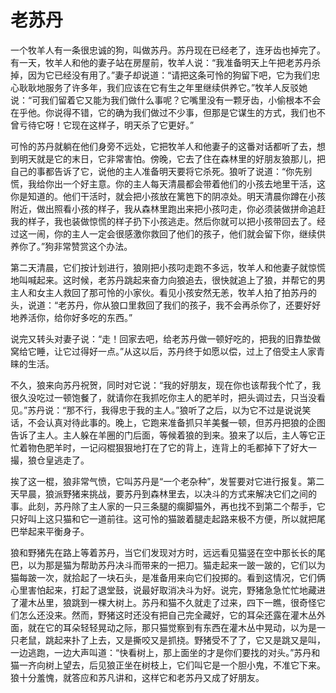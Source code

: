 # 老苏丹

一个牧羊人有一条很忠诚的狗，叫做苏丹。苏丹现在已经老了，连牙齿也掉完了。有一天，牧羊人和他的妻子站在房屋前，牧羊人说：“我准备明天上午把老苏丹杀掉，因为它已经没有用了。”妻子却说道：“请把这条可怜的狗留下吧，它为我们忠心耿耿地服务了许多年，我们应该在它有生之年里继续供养它。”牧羊人反驳她说：“可我们留着它又能为我们做什么事呢？它嘴里没有一颗牙齿，小偷根本不会在乎他。你说得不错，它的确为我们做过不少事，但那是它谋生的方式，我们也不曾亏待它呀！它现在这样子，明天杀了它更好。” 

可怜的苏丹就躺在他们身旁不远处，它把牧羊人和他妻子的这番对话都听了去，想到明天就是它的末日，它非常害怕。傍晚，它去了住在森林里的好朋友狼那儿，把自己的事都告诉了它，说他的主人准备明天要将它杀死。狼听了说道：“你先别慌，我给你出一个好主意。你的主人每天清晨都会带着他们的小孩去地里干活，这你是知道的。他们干活时，就会把小孩放在篱笆下的阴凉处。明天清晨你蹲在小孩附近，做出照看小孩的样子，我从森林里跑出来把小孩叼走，你必须装做拼命追赶我的样子，我也装做惊慌的样子扔下小孩逃走。然后你就可以把小孩带回去了。经过这一闹，你的主人一定会很感激你救回了他们的孩子，他们就会留下你，继续供养你了。”狗非常赞赏这个办法。 

第二天清晨，它们按计划进行，狼刚把小孩叼走跑不多远，牧羊人和他妻子就惊慌地叫喊起来。这时候，老苏丹跳起来奋力向狼追去，很快就追上了狼，并帮它的男主人和女主人救回了那可怜的小家伙。看见小孩安然无恙，牧羊人拍了拍苏丹的头，说道：“老苏丹，你从狼口里救回了我们的孩子，我不会再杀你了，还要好好地养活你，给你好多吃的东西。” 

说完又转头对妻子说：“走！回家去吧，给老苏丹做一顿好吃的，把我的旧靠垫做窝给它睡，让它过得好一点。”从这以后，苏丹终于如愿以偿，过上了倍受主人家青睐的生活。 

不久，狼来向苏丹祝贺，同时对它说：“我的好朋友，现在你也该帮我个忙了，我很久没吃过一顿饱餐了，就请你在我抓吃你主人的肥羊时，把头调过去，只当没看见。”苏丹说：“那不行，我得忠于我的主人。”狼听了之后，以为它不过是说说笑话，不会认真对待此事的。晚上，它跑来准备抓只羊美餐一顿，但苏丹把狼的企图告诉了主人。主人躲在羊圈的门后面，等候着狼的到来。狼来了以后，主人等它正忙着物色肥羊时，一记闷棍狠狠地打在了它的背上，连背上的毛都掉下了好大一撮，狼仓皇逃走了。 

挨了这一棍，狼非常气愤，它叫苏丹是“一个老杂种”，发誓要对它进行报复。第二天早晨，狼派野猪来挑战，要苏丹到森林里去，以决斗的方式来解决它们之间的事。此刻，苏丹除了主人家的一只三条腿的瘸脚猫外，再也找不到第二个帮手，它只好叫上这只猫和它一道前往。这可怜的猫跛着腿走起路来极不方便，所以就把尾巴举起来平衡身子。

狼和野猪先在路上等着苏丹，当它们发现对方时，远远看见猫竖在空中那长长的尾巴，以为那是猫为帮助苏丹决斗而带来的一把刀。猫走起来一跛一跛的，它们以为猫每跛一次，就拾起了一块石头，是准备用来向它们投掷的。看到这情况，它们俩心里害怕起来，打起了退堂鼓，说最好取消决斗为好。说完，野猪急急忙忙地藏进了灌木丛里，狼跳到一棵大树上。苏丹和猫不久就走了过来，四下一瞧，很奇怪它们怎么还没来。然而，野猪这时还没有把自己完全藏好，它的耳朵还露在灌木丛外面，就在它的耳朵轻轻晃动之际，那只猫觉察到有东西在灌木丛中晃动，以为是一只老鼠，跳起来扑了上去，又是撕咬又是抓挠。野猪受不了了，它又是跳又是叫，一边逃跑，一边大声叫道：“快看树上，那上面坐的才是你们要找的对头。”苏丹和猫一齐向树上望去，后见狼正坐在树枝上，它们叫它是一个胆小鬼，不准它下来。狼十分羞愧，就答应和苏凡讲和，这样它和老苏丹又成了好朋友。 
